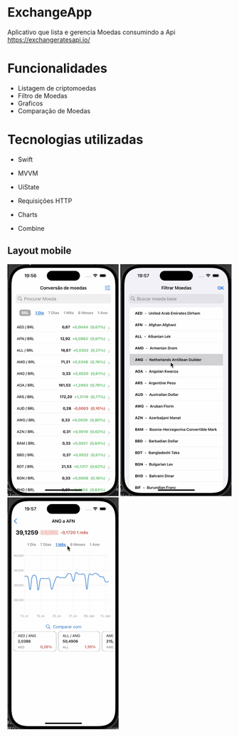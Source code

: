 # ExchangeApp
Aplicativo que lista e gerencia Moedas consumindo a Api https://exchangeratesapi.io/

# Funcionalidades
- Listagem de criptomoedas
- Filtro de Moedas
- Graficos
- Comparação de Moedas

# Tecnologias utilizadas
- Swift
- MVVM
  
- UiState
- Requisições HTTP
- Charts
- Combine
## Layout mobile
<p float="center">
  <img src="fotos/foto1.png" width="250" />
  <img src="fotos/foto2.png" width="250" />
  <img src="fotos/foto3.png" width="250" />
 


</p>


